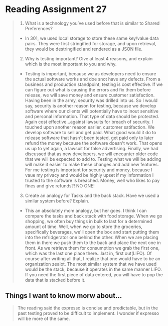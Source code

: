 # Reading Assignment 27

> 1. What is a technology you’ve used before that is similar to Shared Preferences?
> - In 301, we used local storage to store these same key/value data pairs. They were first stringified for storage, and upon retrieval, they would be destringified and rendered as a JSON file.
> 2. Why is testing important? Give at least 4 reasons, and explain which is the most important to you and why.
> - Testing is important, because we as developers need to ensure the actual software works and doe snot have any defects. From a business and production standpoint, testing is cost effective. If we can figure out what is causing the errors and fix them before release, we will save money and ensure customer satisfaction. Having been in the army, security was drilled into us. So I would say, security is another reason for testing, because we develop software where our clients will potentially have to inout sensitive and personal information. That type of data should be protected. Again cost effective...against lawsuits for breach of security. I touched upon another reason earlier, customer satifaction. We develop software to sell and get paid. What good would it do to release software that hasn't been tested, get paid only to later refund the money because the software doesn't work. That opens us up to yet again, a lawsuit for false advertising. Finally, we had discussed that as new developers, we will encounter older code that we will be expected to add to. Testing what we will be adding will make it easier to make these changes and add new features. For me testing is important for security and money, because I vaue my privacy and would be highly upset if my information I trusted to the software is breached. Money, well who likes to pay fines and give refunds?! NO ONE!
> 3. Create an analogy for Tasks and the back stack. Have we used a similar system before? Explain.
> - This an absolutely mom analogy, but her goes. I think I can compare the tasks and back stack with food storage. When we go shopping, we often buy things in bulk to last for a determined amount of time. Well, when we go to store the groceries, specifically beverages, we'll open the box and start putting them into the refridgerator one behind the other. When we are placing them in there we push them to the back and place the next one in front. As we retrieve them for consumption we grab the first one, which was the last one place there...last in, first out(LIFO). Of course after writing all that, I realize that one would have to be an organization zealot. The most similar system that we have used would be the stack, because it operates in the same manner LIFO. If you need the first piece of data entered, you will have to pop the data that is stacked before it.

## Things I want to know morw about...
>The reading said the expresso is concise and predictable, but in the past testing proved to be difficult to implement. I wonder if expresso will be more of the same.